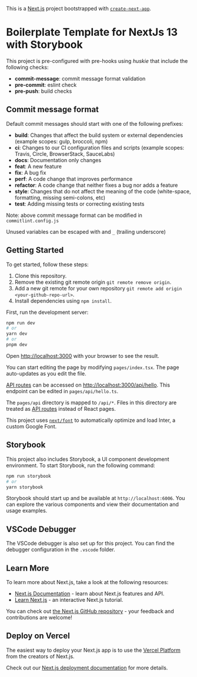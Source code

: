 This is a [Next.js](https://nextjs.org/) project bootstrapped with [`create-next-app`](https://github.com/vercel/next.js/tree/canary/packages/create-next-app).

# Boilerplate Template for NextJs 13 with Storybook

This project is pre-configured with pre-hooks using _huskie_ that include the following checks:

- **commit-message**: commit message format validation
- **pre-commit**: eslint check
- **pre-push**: build checks

## Commit message format

Default commit messages should start with one of the following prefixes:

- **build**: Changes that affect the build system or external dependencies (example scopes: gulp, broccoli, npm)
- **ci**: Changes to our CI configuration files and scripts (example scopes: Travis, Circle, BrowserStack, SauceLabs)
- **docs**: Documentation only changes
- **feat**: A new feature
- **fix**: A bug fix
- **perf**: A code change that improves performance
- **refactor**: A code change that neither fixes a bug nor adds a feature
- **style**: Changes that do not affect the meaning of the code (white-space, formatting, missing semi-colons, etc)
- **test**: Adding missing tests or correcting existing tests

Note: above commit message format can be modified in `commitlint.config.js`

Unused variables can be escaped with and `_` (trailing underscore)


## Getting Started

To get started, follow these steps:

1. Clone this repository.
2. Remove the existing git remote origin `git remote remove origin`.
3. Add a new git remote for your own repository `git remote add origin <your-github-repo-url>`.
4. Install dependencies using `npm install`.

First, run the development server:

```bash
npm run dev
# or
yarn dev
# or
pnpm dev
```

Open [http://localhost:3000](http://localhost:3000) with your browser to see the result.

You can start editing the page by modifying `pages/index.tsx`. The page auto-updates as you edit the file.

[API routes](https://nextjs.org/docs/api-routes/introduction) can be accessed on [http://localhost:3000/api/hello](http://localhost:3000/api/hello). This endpoint can be edited in `pages/api/hello.ts`.

The `pages/api` directory is mapped to `/api/*`. Files in this directory are treated as [API routes](https://nextjs.org/docs/api-routes/introduction) instead of React pages.

This project uses [`next/font`](https://nextjs.org/docs/basic-features/font-optimization) to automatically optimize and load Inter, a custom Google Font.

## Storybook

This project also includes Storybook, a UI component development environment. To start Storybook, run the following command:

```bash
npm run storybook
# or
yarn storybook
```

Storybook should start up and be available at `http://localhost:6006`. You can explore the various components and view their documentation and usage examples.

## VSCode Debugger

The VSCode debugger is also set up for this project. You can find the debugger configuration in the `.vscode` folder.

## Learn More

To learn more about Next.js, take a look at the following resources:

- [Next.js Documentation](https://nextjs.org/docs) - learn about Next.js features and API.
- [Learn Next.js](https://nextjs.org/learn) - an interactive Next.js tutorial.

You can check out [the Next.js GitHub repository](https://github.com/vercel/next.js/) - your feedback and contributions are welcome!

## Deploy on Vercel

The easiest way to deploy your Next.js app is to use the [Vercel Platform](https://vercel.com/new?utm_medium=default-template&filter=next.js&utm_source=create-next-app&utm_campaign=create-next-app-readme) from the creators of Next.js.

Check out our [Next.js deployment documentation](https://nextjs.org/docs/deployment) for more details.
